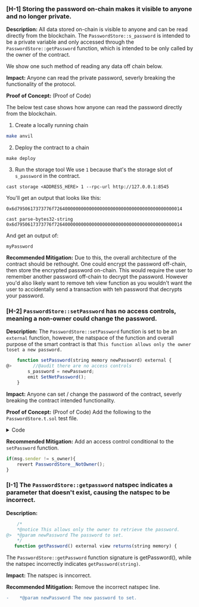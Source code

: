 ### [H-1] Storing the password on-chain makes it visible to anyone and no longer private.

**Description:** All data stored on-chain is visible to anyone and can be read directly from the blockchain. The `PasswordStore::s_password` is intended to be a private variable and only accessed through the `PasswordStore::getPassword` function, which is intended to be only called by the owner of the contract.

We show one such method of reading any data off chain below.

**Impact:** Anyone can read the private password, severly breaking the functionality of the protocol. 

**Proof of Concept:** (Proof of Code)

The below test case shows how anyone can read the password directly from the blockchain.

1. Create a locally running chain
```bash
make anvil
```

2. Deploy the contract to a chain

```
make deploy
```

3. Run the storage tool
We use `1` because that's the storage slot of `s_password` in the contract. 
```
cast storage <ADDRESS_HERE> 1 --rpc-url http://127.0.0.1:8545
```

You'll get an output that looks like this:

`0x6d7950617373776f726400000000000000000000000000000000000000000014`

```
cast parse-bytes32-string 0x6d7950617373776f726400000000000000000000000000000000000000000014
```

And get an output of:

```
myPassword
```

**Recommended Mitigation:** Due to this, the overall architecture of the contract should be rethought. One could encrypt the password off-chain, then store the encrypted password on-chain. This would require the user to remember another password off-chain to decrypt the password. However you'd also likely want to remove teh view function as you wouldn't want the user to accidentally send a transaction with teh password that decrypts your password.


### [H-2] `PasswordStore::setPassword` has no access controls, meaning a non-owner could change the password. 

**Description:** The `PasswordStore::setPassword` function is set to be an `external` function, however, the natspace of the function and overall purpose of the smart contract is that `This function allows only the owner toset a new password.`

```javascript
    function setPassword(string memory newPassword) external {
@>        //@audit there are no access controls
        s_password = newPassword;
        emit SetNetPassword();
    }
```

**Impact:** Anyone can set / change the password of the contract, severly breaking the contract intended functionality.

**Proof of Concept:** (Proof of Code)
Add the following to the `PasswordStore.t.sol` test file.
<details>
<summary>Code</summary>

```javascript
    function test_anyone_can_set_password(address randomAddress) public {
        vm.assume(randomAddress != owner);
        vm.prank(randomAddress);
        string memory expectedPassword = "myNewPassword";
        passwordStore.setPassword(expectedPassword);
        vm.prank(owner);
        string memory actualPassword = passwordStore.getPassword();
        assertEq(actualPassword, expectedPassword);

    }
```

</details>

**Recommended Mitigation:** 
Add an access control conditional to the `setPassword` function. 

```javascript
if(msg.sender != s_owner){
    revert PasswordStore__NotOwner();
}
```


### [I-1] The `PasswordStore::getpassword` natspec indicates a parameter that doesn't exist, causing the natspec to be incorrect.

**Description:** 

```javascript
    /*
    *@notice This allows only the owner to retrieve the password.
@>  *@param newPassword The password to set.
    */
   function getPassword() external view returns(string memory) {
```

The `PasswordStore::getPassword` function signature is getPassword(), while the natspec incorrectly indicates `getPassword(string)`.

**Impact:** The natspec is inncorrect.

**Recommended Mitigation:** Remove the incorrect natspec line.

```diff
-    *@param newPassword The new password to set.
```